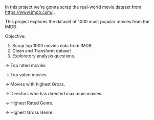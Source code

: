 In this project we're gonna scrap the real-world movie dataset from https://www.imdb.com/ .

This project explores the dataset of 1000 most popular movies from the IMDB.

Objective:

1. Scrap top 1000 movies data from IMDB.
2. Clean and Transform dataset
3. Exploratory analysis questions.

  -> Top rated movies.

  -> Top voted movies.

  -> Movies with highest Gross.

  -> Directors who has directed maximum movies.

  -> Highest Rated Genre.

  -> Highest Gross Genre.

